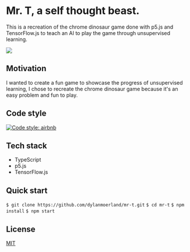 
# Mr. T, a self thought beast.
This is a recreation of the chrome dinosaur game done with p5.js and TensorFlow.js to teach an AI to play the game through unsupervised learning.

![](clip.png)

## Motivation
I wanted to create a fun game to showcase the progress of unsupervised learning, I chose to recreate the chrome dinosaur game because it's an easy problem and fun to play.

## Code style
[![Code style: airbnb](https://img.shields.io/badge/code%20style-airbnb-blue.svg?style=flat-square)](https://github.com/airbnb/javascript)

## Tech stack
- TypeScript
- p5.js
- TensorFlow.js

## Quick start
`$ git clone https://github.com/dylanmoerland/mr-t.git`
`$ cd mr-t`
`$ npm install`
`$ npm start`

## License
[MIT](LICENSE)